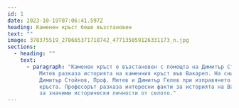 ```yaml
---
id: 1
date: 2023-10-19T07:06:41.597Z
heading: Каменен кръст беше възстановен
text: ""
image: 378375519_278665371718742_477135059126331173_n.jpg
sections:
  - heading: ""
    text:
      - paragraph: "Каменен кръст е възстановен с помощта на Димитър Стойнов. Проф.
          Митев разказа историята на каменния кръст във Вакарел. На снимките:
          Димитър Стойнов, Проф. Митев и Димитър Гелев при изправянето на
          кръста. Професорът разказа интересни факти за историята на Вакарел и
          за значими исторически личности от селото."
---
```

